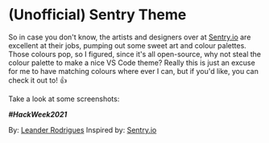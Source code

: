 # (Unofficial) Sentry Theme

So in case you don't know, the artists and designers over at [Sentry.io](https://sentry.io) are excellent at their jobs, pumping out some sweet art and colour palettes. Those colours pop, so I figured, since it's all open-source, why not steal the colour palette to make a nice VS Code theme? Really this is just an excuse for me to have matching colours where ever I can, but if you'd like, you can check it out to! 👍

Take a look at some screenshots:



_**#HackWeek2021**_

By: [Leander Rodrigues](https://leander.xyz)
Inspired by: [Sentry.io](https://sentry.io)